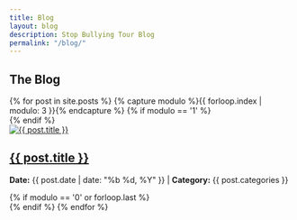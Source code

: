 ```yaml
---
title: Blog
layout: blog
description: Stop Bullying Tour Blog
permalink: "/blog/"
---
```

<section>
  <div class="container">
    <div class="row">
      <div class="col-lg-12 col-md-12 col-sm-12 col-xs-12">
        <h1>The Blog</h1>
      </div>
    </div>
    {% for post in site.posts %}
      {% capture modulo %}{{ forloop.index | modulo: 3 }}{% endcapture %}
      {% if modulo == '1' %}
        <div class="row">
      {% endif %}
          <div class="col-sm-4">
            <div class="article">
              <a href="{{ post.url }}"><img src="{{ site.baseurl }}/img/{{ post.mainimage }}" alt="{{ post.title }}" class="img-responsive img-rounded"/></a>
              <h2 class="article-header"><a href="{{ post.url }}">{{ post.title }}</a></h2>
              <p class="article-date"><strong>Date:</strong> {{ post.date | date: "%b %d, %Y" }} | <strong>Category:</strong> {{ post.categories }}</p>
            </div>
          </div>
      {% if modulo == '0' or forloop.last %}
        </div>
      {% endif %}
    {% endfor %}
  </div>
</section>